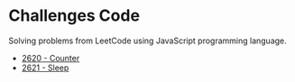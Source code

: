 # Challenges Code
Solving problems from LeetCode using JavaScript programming language.

- [2620 - Counter]([https://github.com/giovannamoeller/leetcode/blob/main/1-two-sum.cpp](https://github.com/LeonardoMancilha/challenges-code/blob/main/array-prototype-last.js))
- [2621 - Sleep]([https://github.com/giovannamoeller/leetcode/blob/main/344-reverse-string.cpp](https://github.com/LeonardoMancilha/challenges-code/blob/main/sleep.js)https://github.com/LeonardoMancilha/challenges-code/blob/main/sleep.js)
